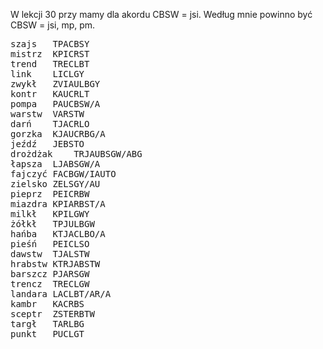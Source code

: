 W lekcji 30  przy mamy dla akordu CBSW = jsi. Według mnie powinno być  CBSW = jsi, mp, pm.

<pre>
szajs	TPACBSY
mistrz	KPICRST
trend	TRECLBT
link	LICLGY
zwykł	ZVIAULBGY
kontr	KAUCRLT
pompa	PAUCBSW/A
warstw	VARSTW
darń	TJACRLO
gorzka	KJAUCRBG/A
jeźdź	JEBSTO
drożdżak	TRJAUBSGW/ABG
łapsza	LJABSGW/A
fajczyć	FACBGW/IAUTO
zielsko	ZELSGY/AU
pieprz	PEICRBW
miazdra	KPIARBST/A
milkł	KPILGWY
żółkł	TPJULBGW
hańba	KTJACLBO/A
pieśń	PEICLSO
dawstw	TJALSTW
hrabstw	KTRJABSTW
barszcz	PJARSGW
trencz	TRECLGW
landara	LACLBT/AR/A
kambr	KACRBS
sceptr	ZSTERBTW
targł	TARLBG
punkt	PUCLGT
</pre>
